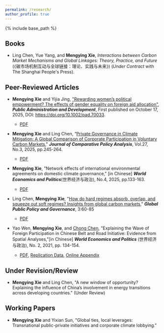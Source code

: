 ```yaml
---
permalink: /research/
author_profile: true
---
```


{% include base_path %}

## Books

*  Ling Chen, Yue Yang, and **Mengying Xie**, *Interactions between Carbon Market Mechanisms and Global Linkages: Theory, Practice, and Future* (《碳市场机制互动与全球链接：理论、实践与未来》) (*Under Contract* with The Shanghai People's Press).


## Peer-Reviewed Articles

* **Mengying Xie** and Yijia Jing, ["Rewarding women’s political empowerment? The effects of gender equality on foreign aid allocation"](https://doi.org/10.1002/pad.70033), ***Public Administration and Development***, First published on October 17, 2025, DOI: https://doi.org/10.1002/pad.70033. 
    + [PDF](https://xiemythu.github.io/files/Xie_Jing_PAD.pdf)

* **Mengying Xie** and  Ling Chen, “[Private Governance in Climate Mitigation: A Global Comparison of Corporate Participation in Voluntary Carbon Markets](https://doi.org/10.1080/13876988.2025.2510596)," ***Journal of Comparative Policy Analysis***, Vol.27, No.3, 2025, pp.245-264.
    + [PDF](https://xiemythu.github.io/files/xie_chen_2025.pdf)

*  **Mengying Xie**, "Network effects of international environmental agreements on domestic climate governance," [in Chinese] ***World Economics and Politics***(世界经济与政治), No.4, 2025, pp.133-163.
    + [PDF](https://xiemythu.github.io/files/wpe_2025.pdf)
    
* Ling Chen, **Mengying Xie**, "[How do hard regimes absorb, overlap, and squeeze out soft regimes? Insights from global carbon markets](https://doi.org/10.1007/s43508-023-00064-3)," ***Global Public Policy and Governance***, 3:60-85
    + [PDF](https://xiemythu.github.io/files/chen_xie_2023.pdf)
      
* Yao Wen, **Mengying Xie**, and [Chong Chen](https://cc458.github.io/), "Explaining the Wave of Foreign Participation in Chinese Belt and Road Initiative: Evidence from Spatial Analyses,"[in Chinese] ***World Economics and Politics*** (世界经济与政治), No. 2, 2021, pp. 134-154.
    + [PDF](https://cc458.github.io/files/Wen_Xie_Chen_2021_BRI.pdf), [Replication Data](https://doi.org/10.7910/DVN/N8B5BC), [Online Appendix](https://cc458.github.io/files/Wen_Xie_Chen2021.pdf)

## Under Revision/Review
  
* **Mengying Xie** and  Ling Chen, "A new window of opportunity? Explaining the influence of China’s involvement in energy transitions across developing countries." (Under Review)

## Working Papers

* **Mengying Xie** and  Yixian Sun, "Global ties, local leverages: Transnational public-private initiatives and corporate climate lobbying." 

